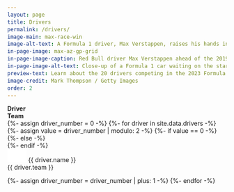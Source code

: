 ```yaml
---
layout: page
title: Drivers
permalink: /drivers/
image-main: max-race-win
image-alt-text: A Formula 1 driver, Max Verstappen, raises his hands in celebration
in-page-image: max-az-gp-grid
in-page-image-caption: Red Bull driver Max Verstappen ahead of the 2019 Azerbaijan Grand Prix
in-page-image-alt-text: Close-up of a Formula 1 car waiting on the starting grid while mechanics attend to the car and the driver sits on top of the car
preview-text: Learn about the 20 drivers competing in the 2023 Formula 1 championship including Max Verstappen, the defending World Drivers' Champion, who is looking to win his 2nd championship this year.
image-credit: Mark Thompson / Getty Images
order: 2
---
```


<div class="container">
  <div class="row align-middle">
    <div class="col-6">
      <strong>Driver</strong>
    </div>
    <div class="col">
      <strong>Team</strong>
    </div>
  </div>
  {%- assign driver_number = 0 -%}
  {%- for driver in site.data.drivers -%}
    {%- assign value = driver_number | modulo: 2 -%}
    {%- if value == 0 -%}
      <div class="row align-middle border-top py-1 mt-1">
    {%- else -%}
      <div class="row align-middle pb-1">
    {%- endif -%}
      <div class="col-6">
         <img src="/assets/images/flag_placeholder.png" class="flag flag-{{ driver.country-code }}" /> <span class="pl-1">{{ driver.name }}</span>
      </div>
      <div class="col-6 col-sm-4">
        {{ driver.team }}
      </div>
      <!-- <div class="col-12 col-sm px-3 pb-1 small">
          {{ driver.description }}
      </div> -->
    </div>

  {%- assign driver_number = driver_number | plus: 1 -%}
  {%- endfor -%}
</div>
